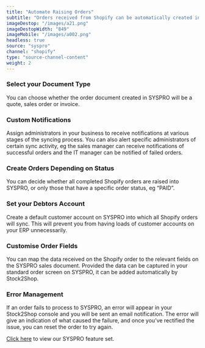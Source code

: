 ```yaml
---
title: "Automate Raising Orders"
subtitle: "Orders received from Shopify can be automatically created in SYSPRO."
imageDestop: "/images/a21.png"
imageDestopWidth: "849"
imageMobile: "/images/a002.png"
headless: true
source: "syspro"
channel: "shopify"
type: "source-channel-content"
weight: 2
---
```


### Select your Document Type
You can choose whether the order document created in SYSPRO will be a quote, sales order or invoice.

### Custom Notifications
Assign administrators in your business to receive notifications at various stages of the syncing process. You can also alert specific administrators of certain sync activity, eg the sales manager can receive notifications of successful orders and the IT manager can be notified of failed orders.

### Create Orders Depending on Status
You can decide whether all completed Shopify orders are raised into SYSPRO, or only those that have a specific order status, eg “PAID”.

### Set your Debtors Account
Create a default customer account on SYSPRO into which all Shopify orders will sync. This will prevent you from having loads of customer accounts on your ERP unnecessarily.

### Customise Order Fields
You can map the data received on the Shopify order to the relevant fields on the SYSPRO sales document. Provided the data can be captured in your standard order screen on SYSPRO, it can be added automatically by Stock2Shop.

### Error Management
If an order fails to process to SYSPRO, an error will appear in your Stock2Shop console and you will be sent an email notification. The error will give an indication of what caused the failure, and once you’ve rectified the issue, you can reset the order to try again.

[Click here](/help/features/syspro/ "Syspro Features") to view our SYSPRO feature set.
